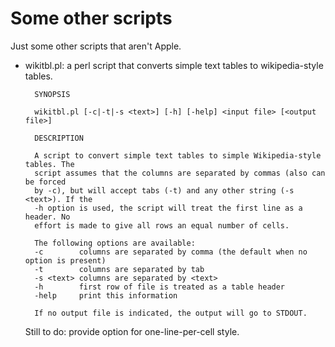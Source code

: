 # Some other scripts

Just some other scripts that aren't Apple.

- wikitbl.pl: a perl script that converts simple text tables to wikipedia-style tables.

        SYNOPSIS
        
        wikitbl.pl [-c|-t|-s <text>] [-h] [-help] <input file> [<output file>]
        
        DESCRIPTION

        A script to convert simple text tables to simple Wikipedia-style tables. The
        script assumes that the columns are separated by commas (also can be forced
        by -c), but will accept tabs (-t) and any other string (-s <text>). If the
        -h option is used, the script will treat the first line as a header. No
        effort is made to give all rows an equal number of cells.
        
        The following options are available:
        -c        columns are separated by comma (the default when no option is present)
        -t        columns are separated by tab
        -s <text> columns are separated by <text>
        -h        first row of file is treated as a table header
        -help     print this information
                
        If no output file is indicated, the output will go to STDOUT.
        
    Still to do: provide option for one-line-per-cell style.

